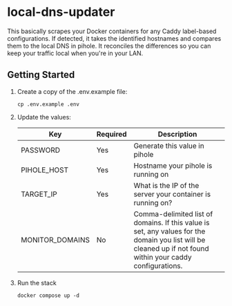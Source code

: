 # local-dns-updater

This basically scrapes your Docker containers for any Caddy label-based configurations. If detected, it takes the identified hostnames and compares them to the local DNS in pihole. It reconciles the differences so you can keep your traffic local when you're in your LAN.

## Getting Started

1. Create a copy of the .env.example file:
    ```
    cp .env.example .env
    ```

1. Update the values:

    | Key             | Required | Description                                                                                                                                                 |
    | --------------- | -------- | ----------------------------------------------------------------------------------------------------------------------------------------------------------- |
    | PASSWORD        | Yes      | Generate this value in pihole                                                                                                                               |
    | PIHOLE_HOST     | Yes      | Hostname your pihole is running on                                                                                                                          |
    | TARGET_IP       | Yes      | What is the IP of the server your container is running on?                                                                                                  |
    | MONITOR_DOMAINS | No       | Comma-delimited list of domains. If this value is set, any values for the domain you list will be cleaned up if not found within your caddy configurations. |

1. Run the stack

    ```
    docker compose up -d
    ```